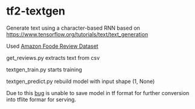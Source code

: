 # tf2-textgen
Generate text using a character-based RNN
based on https://www.tensorflow.org/tutorials/text/text_generation

Used [Amazon Foode Review Dataset](https://www.kaggle.com/snap/amazon-fine-food-reviews)

get_reviews.py extracts text from csv

textgen_train.py starts training

textgen_predict.py rebuild model with input shape (1, None)

Due to this [bug](https://github.com/tensorflow/tensorflow/issues/34644)
is unable to save model in tf format for further conversion into tflite formar for serving.

